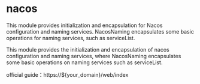 # nacos

This module provides initialization and encapsulation for Nacos configuration and naming services. NacosNaming
encapsulates some basic operations for naming services, such as serviceList.

This module provides the initialization and encapsulation of nacos configuration and naming services, where NacosNaming
encapsulates some basic operations on naming services such as serviceList.

official guide：https://${your_domain}/web/index

